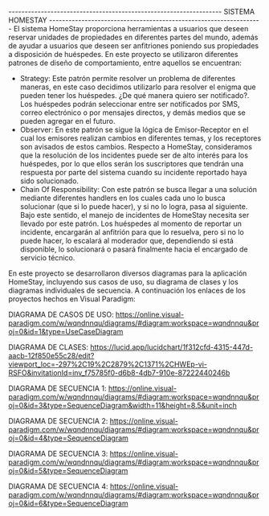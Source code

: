 ------------------------------------------------------------------ SISTEMA HOMESTAY ------------------------------------------------------------------
El sistema HomeStay proporciona herramientas a usuarios que deseen reservar unidades de propiedades en diferentes partes del mundo, además de ayudar a usuarios que deseen ser anfitriones poniendo sus propiedades a disposición de huéspedes.
En este proyecto se utilizaron diferentes patrones de diseño de comportamiento, entre aquellos se encuentran:

- Strategy: Este patrón permite resolver un problema de diferentes maneras, en este caso decidimos utilizarlo para resolver el enigma que pueden tener los huéspedes. ¿De qué manera quiero ser notificado?. Los huéspedes podrán seleccionar entre ser notificados por SMS, correo electrónico o por mensajes directos, y demás medios que se pueden agregar en el futuro.
- Observer: En este patrón se sigue la lógica de Emisor-Receptor en el cual los emisores realizan cambios en diferentes temas, y los receptores son avisados de estos cambios. Respecto a HomeStay, consideramos que la resolución de los incidentes puede ser de alto interés para los huéspedes, por lo que ellos serán los suscriptores que tendrán una respuesta por parte del sistema cuando su incidente reportado haya sido solucionado.
- Chain Of Responsibility: Con este patrón se busca llegar a una solución mediante diferentes handlers en los cuales cada uno lo busca solucionar (que si lo puede hacer), y si no lo logra, pasa al siguiente. Bajo este sentido, el manejo de incidentes de HomeStay necesita ser llevado por este patrón. Los huéspedes al momento de reportar un incidente, encargarán al anfitrión para que lo resuelva, pero si no lo puede hacer, lo escalará al moderador que, dependiendo si está disponible, lo solucionará o pasará finalmente hacia el encargado de servicio técnico.

En este proyecto se desarrollaron diversos diagramas para la aplicación HomeStay, incluyendo sus casos de uso, su diagrama de clases y los diagramas individuales de secuencia.
A continuación los enlaces de los proyectos hechos en Visual Paradigm:

DIAGRAMA DE CASOS DE USO:
https://online.visual-paradigm.com/w/wqndnnqu/diagrams/#diagram:workspace=wqndnnqu&proj=0&id=1&type=UseCaseDiagram

DIAGRAMA DE CLASES:
https://lucid.app/lucidchart/1f312cfd-4315-447d-aacb-12f850e55c28/edit?viewport_loc=-297%2C19%2C2879%2C1371%2CHWEp-vi-RSFO&invitationId=inv_f75785f0-d6b8-4db7-910e-87222440246b

DIAGRAMA DE SECUENCIA 1:
https://online.visual-paradigm.com/w/wqndnnqu/diagrams/#diagram:workspace=wqndnnqu&proj=0&id=3&type=SequenceDiagram&width=11&height=8.5&unit=inch

DIAGRAMA DE SECUENCIA 2:
https://online.visual-paradigm.com/w/wqndnnqu/diagrams/#diagram:workspace=wqndnnqu&proj=0&id=4&type=SequenceDiagram

DIAGRAMA DE SECUENCIA 3:
https://online.visual-paradigm.com/w/wqndnnqu/diagrams/#diagram:workspace=wqndnnqu&proj=0&id=5&type=SequenceDiagram

DIAGRAMA DE SECUENCIA 4:
https://online.visual-paradigm.com/w/wqndnnqu/diagrams/#diagram:workspace=wqndnnqu&proj=0&id=6&type=SequenceDiagram
